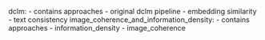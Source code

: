 dclm:
    - contains approaches
        - original dclm pipeline
        - embedding similarity 
        - text consistency
image_coherence_and_information_density:
    - contains approaches
        - information_density
        - image_coherence